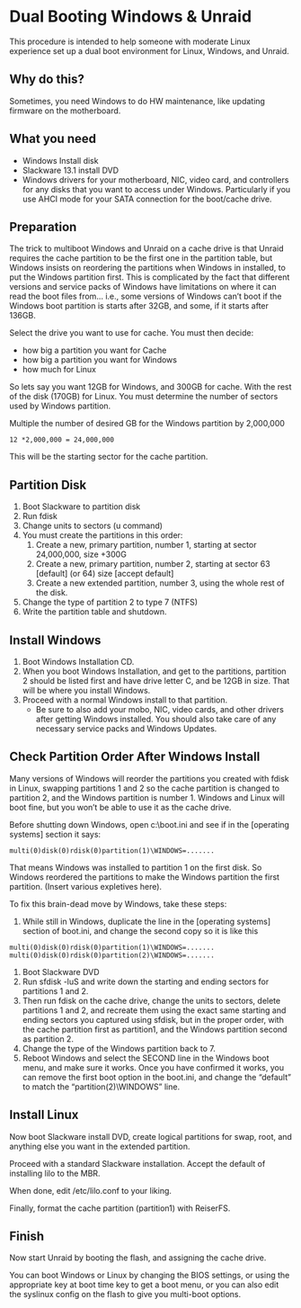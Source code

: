 # Dual Booting Windows & Unraid

This procedure is intended to help someone with moderate Linux
experience set up a dual boot environment for Linux, Windows, and
Unraid.

## Why do this?

Sometimes, you need Windows to do HW maintenance, like updating firmware
on the motherboard.

## What you need

- Windows Install disk
- Slackware 13.1 install DVD
- Windows drivers for your motherboard, NIC, video card, and controllers
  for any disks that you want to access under Windows. Particularly if
  you use AHCI mode for your SATA connection for the boot/cache drive.

## Preparation

The trick to multiboot Windows and Unraid on a cache drive is that
Unraid requires the cache partition to be the first one in the partition
table, but Windows insists on reordering the partitions when Windows in
installed, to put the Windows partition first. This is complicated by
the fact that different versions and service packs of Windows have
limitations on where it can read the boot files from... i.e., some
versions of Windows can’t boot if the Windows boot partition is starts
after 32GB, and some, if it starts after 136GB.

Select the drive you want to use for cache. You must then decide:

- how big a partition you want for Cache
- how big a partition you want for Windows
- how much for Linux

So lets say you want 12GB for Windows, and 300GB for cache. With the
rest of the disk (170GB) for Linux. You must determine the number of
sectors used by Windows partition.

Multiple the number of desired GB for the Windows partition by 2,000,000

`12 *2,000,000 = 24,000,000`

This will be the starting sector for the cache partition.

## Partition Disk

1. Boot Slackware to partition disk
2. Run fdisk
3. Change units to sectors (u command)
4. You must create the partitions in this order:
    1. Create a new, primary partition, number 1, starting at sector
        24,000,000, size +300G
    2. Create a new, primary partition, number 2, starting at sector 63
        [default] (or 64) size [accept default]
    3. Create a new extended partition, number 3, using the whole rest
        of the disk.
5. Change the type of partition 2 to type 7 (NTFS)
6. Write the partition table and shutdown.

## Install Windows

1. Boot Windows Installation CD.
2. When you boot Windows Installation, and get to the partitions,
    partition 2 should be listed first and have drive letter C, and be
    12GB in size. That will be where you install Windows.
3. Proceed with a normal Windows install to that partition.
    - Be sure to also add your mobo, NIC, video cards, and other drivers
      after getting Windows installed. You should also take care of any
      necessary service packs and Windows Updates.

## Check Partition Order After Windows Install

Many versions of Windows will reorder the partitions you created with
fdisk in Linux, swapping partitions 1 and 2 so the cache partition is
changed to partition 2, and the Windows partition is number 1. Windows
and Linux will boot fine, but you won’t be able to use it as the cache
drive.

Before shutting down Windows, open c:\boot.ini and see if in the
[operating systems] section it says:

`multi(0)disk(0)rdisk(0)partition(1)\WINDOWS=.......`

That means Windows was installed to partition 1 on the first disk. So
Windows reordered the partitions to make the Windows partition the first
partition. (Insert various expletives here).

To fix this brain-dead move by Windows, take these steps:

1. While still in Windows, duplicate the line in the [operating
    systems] section of boot.ini, and change the second copy so it is
    like this

`multi(0)disk(0)rdisk(0)partition(1)\WINDOWS=.......`
`multi(0)disk(0)rdisk(0)partition(2)\WINDOWS=.......`

1. Boot Slackware DVD
2. Run sfdisk -luS and write down the starting and ending sectors for
    partitions 1 and 2.
3. Then run fdisk on the cache drive, change the units to sectors,
    delete partitions 1 and 2, and recreate them using the exact same
    starting and ending sectors you captured using sfdisk, but in the
    proper order, with the cache partition first as partition1, and the
    Windows partition second as partition 2.
4. Change the type of the Windows partition back to 7.
5. Reboot Windows and select the SECOND line in the Windows boot menu,
    and make sure it works. Once you have confirmed it works, you can
    remove the first boot option in the boot.ini, and change the
    “default” to match the “partition(2)\WINDOWS” line.

## Install Linux

Now boot Slackware install DVD, create logical partitions for swap,
root, and anything else you want in the extended partition.

Proceed with a standard Slackware installation. Accept the default of
installing lilo to the MBR.

When done, edit /etc/lilo.conf to your liking.

Finally, format the cache partition (partition1) with ReiserFS.

## Finish

Now start Unraid by booting the flash, and assigning the cache drive.

You can boot Windows or Linux by changing the BIOS settings, or using
the appropriate key at boot time key to get a boot menu, or you can also
edit the syslinux config on the flash to give you multi-boot options.
